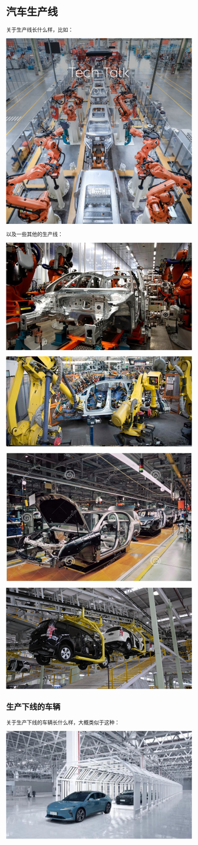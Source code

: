 # 汽车生产线

关于生产线长什么样，比如：

![汽车生产线NIO](../../assets/img/assembly_shop_nio.jpg)

以及一些其他的生产线：

![某个车身流水线-骨架](../../assets/img/auto_rickshaw_maker_assembly_line.jpg)

![汽车生产线-多个机械手臂](../../assets/img/car_assembly_line_arms.jpg)

![汽车流水线-库存](../../assets/img/car_assembly_line_stock.jpg)

![汽车流水线-悬吊](../../assets/img/india_to_manufacture_vehicles_assembly_line.jpg)

## 生产下线的车辆

关于生产下线的车辆长什么样，大概类似于这种：

![生产下线车辆-ET5](../../assets/img/car_delivery_line_et5.jpg)
